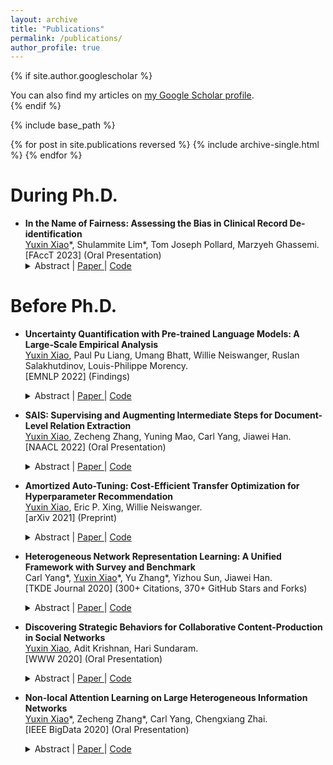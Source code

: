 ```yaml
---
layout: archive
title: "Publications"
permalink: /publications/
author_profile: true
---
```


{% if site.author.googlescholar %}
  <div class="wordwrap">You can also find my articles on <a href="{{site.author.googlescholar}}">my Google Scholar profile</a>.</div>
{% endif %}

{% include base_path %}

{% for post in site.publications reversed %}
  {% include archive-single.html %}
{% endfor %}

During Ph.D.
======

* **In the Name of Fairness: Assessing the Bias in Clinical Record De-identification** <br>
  <u>Yuxin Xiao</u>\*, Shulammite Lim\*, Tom Joseph Pollard, Marzyeh Ghassemi. <br>
  [FAccT 2023] (Oral Presentation) <br>
  <details> 
    <summary>
        Abstract |
        <a href="https://arxiv.org/pdf/2305.11348.pdf" role="button" target="_blank"> Paper </a> | 
        <a href="https://github.com/xiaoyuxin1002/bias_in_deid" role="button" target="_blank"> Code </a>
    </summary>
    Data sharing is crucial for open science and reproducible research, but the legal sharing of clinical data requires the removal of protected health information from electronic health records. This process, known as de-identification, is often achieved through the use of machine learning algorithms by many commercial and open-source systems. While these systems have shown compelling results on average, the variation in their performance across different demographic groups has not been thoroughly examined. In this work, we investigate the bias of de-identification systems on names in clinical notes via a large-scale empirical analysis. To achieve this, we create 16 name sets that vary along four demographic dimensions: gender, race, name popularity, and the decade of popularity. We insert these names into 100 manually curated clinical templates and evaluate the performance of nine public and private de-identification methods. Our findings reveal that there are statistically significant performance gaps along a majority of the demographic dimensions in most methods. We further illustrate that de-identification quality is affected by polysemy in names, gender context, and clinical note characteristics. To mitigate the identified gaps, we propose a simple and method-agnostic solution by fine-tuning de-identification methods with clinical context and diverse names. Overall, it is imperative to address the bias in existing methods immediately so that downstream stakeholders can build high-quality systems to serve all demographic parties fairly.
  </details>  

Before Ph.D.
======

* **Uncertainty Quantification with Pre‑trained Language Models: A Large‑Scale Empirical Analysis** <br>
  <u>Yuxin Xiao</u>, Paul Pu Liang, Umang Bhatt, Willie Neiswanger, Ruslan Salakhutdinov, Louis-Philippe Morency. <br>
  [EMNLP 2022] (Findings) <br>
  <details> 
    <summary>
        Abstract |
        <a href="https://arxiv.org/pdf/2210.04714.pdf" role="button" target="_blank"> Paper </a> | 
        <a href="https://github.com/xiaoyuxin1002/UQ-PLM" role="button" target="_blank"> Code </a>
    </summary>
    Pre-trained language models (PLMs) have gained increasing popularity due to their compelling prediction performance in diverse natural language processing (NLP) tasks. When formulating a PLM-based prediction pipeline for NLP tasks, it is also crucial for the pipeline to minimize the calibration error, especially in safety-critical applications. That is, the pipeline should reliably indicate when we can trust its predictions. In particular, there are various considerations behind the pipeline: (1) the choice and (2) the size of PLM, (3) the choice of uncertainty quantifier, (4) the choice of fine-tuning loss, and many more. Although prior work has looked into some of these considerations, they usually draw conclusions based on a limited scope of empirical studies. There still lacks a holistic analysis on how to compose a well-calibrated PLM-based prediction pipeline. To fill this void, we compare a wide range of popular options for each consideration based on three prevalent NLP classification tasks and the setting of domain shift. In response, we recommend the following: (1) use ELECTRA for PLM encoding, (2) use larger PLMs if possible, (3) use Temp Scaling as the uncertainty quantifier, and (4) use Focal Loss for fine-tuning.
  </details>  
  
* **SAIS: Supervising and Augmenting Intermediate Steps for Document-Level Relation Extraction** <br>
  <u>Yuxin Xiao</u>, Zecheng Zhang, Yuning Mao, Carl Yang, Jiawei Han. <br>
  [NAACL 2022] (Oral Presentation) <br>
  <details> 
    <summary>
        Abstract |
        <a href="https://arxiv.org/pdf/2109.12093.pdf" role="button" target="_blank"> Paper </a> | 
        <a href="https://github.com/xiaoyuxin1002/SAIS" role="button" target="_blank"> Code </a>
    </summary>
    Stepping from sentence-level to documentlevel, the research on relation extraction (RE) confronts increasing text length and more complicated entity interactions. Consequently, it is more challenging to encode the key information sources—relevant contexts and entity types. However, existing methods only implicitly learn to model these critical information sources while being trained for RE. As a result, they suffer the problems of ineffective supervision and uninterpretable model predictions. In contrast, we propose to explicitly teach the model to capture relevant contexts and entity types by Supervising and Augmenting Intermediate Steps (SAIS) for RE. Based on a broad spectrum of carefully designed tasks, our proposed SAIS method not only extracts relations of better quality due to more effective supervision, but also retrieves the corresponding supporting evidence more accurately so as to enhance interpretability. By assessing model uncertainty, SAIS further boosts the performance via evidence-based data augmentation and ensemble inference while reducing the computational cost. Eventually, SAIS delivers state-of-the-art RE results on three benchmarks (DocRED, CDR, and GDA) and outperforms the runner-up by 5.04% relatively in F1 score in evidence retrieval on DocRED.
  </details>
  
* **Amortized Auto-Tuning: Cost-Efficient Transfer Optimization for Hyperparameter Recommendation** <br>
  <u>Yuxin Xiao</u>, Eric P. Xing, Willie Neiswanger. <br>
  [arXiv 2021] (Preprint) <br>
  <details> 
    <summary>
        Abstract |
        <a href="https://arxiv.org/pdf/2106.09179.pdf" role="button" target="_blank"> Paper </a> | 
        <a href="https://github.com/xiaoyuxin1002/amortized-auto-tuning" role="button" target="_blank"> Code </a>
    </summary>
    With the surge in the number of hyperparameters and training times of modern machine learning models, hyperparameter tuning is becoming increasingly expensive. However, after assessing 40 tuning methods systematically, we find that each faces certain limitations. In particular, methods that speed up tuning via knowledge transfer typically require the final performance of hyperparameters and do not focus on low-fidelity information. As we demonstrate empirically, this common practice is suboptimal and can incur an unnecessary use of resources. It is more cost-efficient to instead leverage low-fidelity tuning observations to measure inter-task similarity and transfer knowledge from existing to new tasks accordingly. However, performing multi-fidelity tuning comes with its own challenges in the transfer setting: the noise in additional observations and the need for performance forecasting. Therefore, we propose and conduct a thorough analysis of a multi-task multi-fidelity Bayesian optimization framework, which leads to the best instantiation—AmorTized Auto-Tuning (AT2). We further present an offline-computed 27-task Hyperparameter Recommendation (HyperRec) database to serve the community. Extensive experiments on HyperRec and other real-world databases illustrate the effectiveness of our AT2 method.
  </details>
  
* **Heterogeneous Network Representation Learning: A Unified Framework with Survey and Benchmark** <br>
  Carl Yang\*, <u>Yuxin Xiao</u>\*, Yu Zhang\*, Yizhou Sun, Jiawei Han. <br>
  [TKDE Journal 2020] (300+ Citations, 370+ GitHub Stars and Forks) <br>
  <details> 
    <summary>
        Abstract |
        <a href="https://arxiv.org/pdf/2004.00216.pdf" role="button" target="_blank"> Paper </a> | 
        <a href="https://github.com/yangji9181/HNE" role="button" target="_blank"> Code </a>
    </summary>
    Since real-world objects and their interactions are often multi-modal and multi-typed, heterogeneous networks have been widely used as a more powerful, realistic, and generic superclass of traditional homogeneous networks (graphs). Meanwhile, representation learning (a.k.a. embedding) has recently been intensively studied and shown effective for various network mining and analytical tasks. In this work, we aim to provide a unified framework to deeply summarize and evaluate existing research on heterogeneous network embedding (HNE), which includes but goes beyond a normal survey. Since there has already been a broad body of HNE algorithms, as the first contribution of this work, we provide a generic paradigm for the systematic categorization and analysis over the merits of various existing HNE algorithms. Moreover, existing HNE algorithms, though mostly claimed generic, are often evaluated on different datasets. Understandable due to the application favor of HNE, such indirect comparisons largely hinder the proper attribution of improved task performance towards effective data preprocessing and novel technical design, especially considering the various ways possible to construct a heterogeneous network from real-world application data. Therefore, as the second contribution, we create four benchmark datasets with various properties regarding scale, structure, attribute/label availability, and etc. from different sources, towards handy and fair evaluations of HNE algorithms. As the third contribution, we carefully refactor and amend the implementations and create friendly interfaces for 13 popular HNE algorithms, and provide all-around comparisons among them over multiple tasks and experimental settings. By putting all existing HNE algorithms under a unified framework, we aim to provide a universal reference and guideline for the understanding and development of HNE algorithms. Meanwhile, by open-sourcing all data and code, we envision to serve the community with an ready-to-use benchmark platform to test and compare the performance of existing and future HNE algorithms.
  </details>
  
* **Discovering Strategic Behaviors for Collaborative Content-Production in Social Networks** <br>
  <u>Yuxin Xiao</u>, Adit Krishnan, Hari Sundaram. <br>
  [WWW 2020] (Oral Presentation) <br>
  <details> 
    <summary>
        Abstract |
        <a href="https://arxiv.org/pdf/2003.03670.pdf" role="button" target="_blank"> Paper </a> | 
        <a href="https://github.com/CrowdDynamicsLab/Discovering_Strategic_Behaviors" role="button" target="_blank"> Code </a>
    </summary>
    Some social networks provide explicit mechanisms to allocate social rewards such as reputation based on users’ actions, while the mechanism is more opaque in other networks. Nonetheless, there are always individuals who obtain greater rewards and reputation than their peers. An intuitive yet important question to ask is whether these successful users employ strategic behaviors to become influential. It might appear that the influencers "have gamed the system." However, it remains difficult to conclude the rationality of their actions due to factors like the combinatorial strategy space, inability to determine payoffs, and resource limitations faced by individuals. The challenging nature of this question has drawn attention from both the theory and data mining communities. Therefore, in this paper, we are motivated to investigate if resource-limited individuals discover strategic behaviors associated with high payoffs when producing collaborative/interactive content in social networks. We propose a novel framework of Dynamic Dual Attention Networks (DDAN) which models individuals’ content production strategies through a generative process, under the influence of social interactions involved in the process. Extensive experimental results illustrate the model’s effectiveness in user behavior modeling. We make three strong empirical findings: (1) Different strategies give rise to different social payoffs; (2) The best performing individuals exhibit stability in their preference over the discovered strategies, which indicates the emergence of strategic behavior; and (3) The stability of a user’s preference is correlated with high payoffs.
  </details>
  
* **Non-local Attention Learning on Large Heterogeneous Information Networks** <br>
  <u>Yuxin Xiao</u>\*, Zecheng Zhang\*, Carl Yang, Chengxiang Zhai. <br>
  [IEEE BigData 2020] (Oral Presentation) <br>
  <details> 
    <summary>
        Abstract |
        <a href="https://xiaoyuxin1002.github.io/files/NLAH.pdf" role="button" target="_blank"> Paper </a> | 
        <a href="https://github.com/xiaoyuxin1002/NLAH" role="button" target="_blank"> Code </a>
    </summary>
    Heterogeneous information network (HIN) summarizes rich structural information in real-world datasets and plays an important role in many big data applications. Recently, graph neural networks have been extended to the representation learning of HIN. One very recent advancement is the hierarchical attention mechanism which incorporates both node-wise and semantic-wise attention. However, since HIN is more likely to be densely connected given its diverse types of edges, repeatedly applying graph convolutional layers can make the node embeddings indistinguishable very quickly. In order to avoid oversmoothness, existing graph neural networks targeting HIN generally suffer from a shallow structure. Consequently, those approaches ignore information beyond the local neighborhood. This design flaw violates the concept of non-local learning, which emphasizes the importance of capturing long-range dependencies. To properly address this limitation, we propose a novel framework of non-local attention in heterogeneous information networks (NLAH). Our framework utilizes a non-local attention structure to complement the hierarchical attention mechanism. In this way, it leverages both local and non-local information simultaneously. Moreover, a weighted sampling schema is designed for NLAH to reduce the computation cost for large-scale datasets. Extensive experiments on three different real-world heterogeneous information networks illustrate that our framework exhibits extraordinary scalability and outperforms state-of-the-art baselines with significant margins.
  </details>

